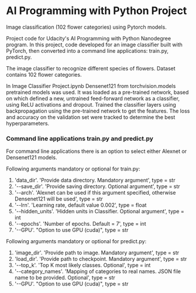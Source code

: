 # AI Programming with Python Project

Image classification (102 flower categories) using Pytorch models.

Project code for Udacity's AI Programming with Python Nanodegree program. In this project, code developed for an image classifier built with PyTorch, then converted into a command line applications: train.py, predict.py.

The image classifier to recognize different species of flowers. Dataset contains 102 flower categories.

In Image Classifier Project.ipynb Densenet121 from torchvision.models pretrained models was used. It was loaded as a pre-trained network, based on which defined a new, untrained feed-forward network as a classifier, using ReLU activations and dropout. Trained the classifier layers using backpropagation using the pre-trained network to get the features. The loss and accuracy on the validation set were tracked to determine the best hyperparameters.

### Command line applications train.py and predict.py

For command line applications there is an option to select either Alexnet or Densenet121 models.

Following arguments mandatory or optional for train.py:
1.  'data_dir'. 'Provide data directory. Mandatory argument', type = str
2.  '--save_dir'. 'Provide saving directory. Optional argument', type = str
3.  '--arch'. 'Alexnet can be used if this argument specified, otherwise Densenet121 will be used', type = str
4.  '--lrn'. 'Learning rate, default value 0.002', type = float
5.  '--hidden_units'. 'Hidden units in Classifier. Optional argument', type = int
6.  '--epochs'. 'Number of epochs. Default = 7', type = int
7.  '--GPU'. "Option to use GPU (cuda)", type = str

Following arguments mandatory or optional for predict.py:
1.  'image_dir'. 'Provide path to image. Mandatory argument', type = str
2.  'load_dir'. 'Provide path to checkpoint. Mandatory argument', type = str
3.  '--top_k'. 'Top K most likely classes. Optional', type = int
4.  '--category_names'. 'Mapping of categories to real names. JSON file name to be provided. Optional', type = str
5.  '--GPU'. "Option to use GPU (cuda)", type = str
